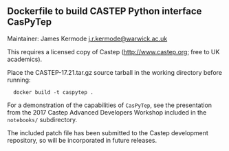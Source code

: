 ## Dockerfile to build CASTEP Python interface CasPyTep

Maintainer: James Kermode <j.r.kermode@warwick.ac.uk>

This requires a licensed copy of Castep (http://www.castep.org; free to UK academics). 

Place the CASTEP-17.21.tar.gz source tarball in the working directory before running:

      docker build -t caspytep .

For a demonstration of the capabilities of `CasPyTep`, see the presentation
from the 2017 Castep Advanced Developers Workshop included in the `notebooks/` 
subdirectory.

The included patch file has been submitted to the Castep development repository, so
will be incorporated in future releases.

